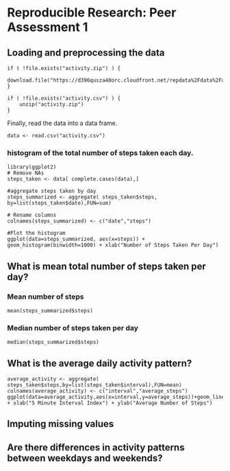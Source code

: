 # Reproducible Research: Peer Assessment 1


## Loading and preprocessing the data
```
if ( !file.exists("activity.zip") ) {
    download.file("https://d396qusza40orc.cloudfront.net/repdata%2Fdata%2Factivity.zip")
} 

if ( !file.exists("activity.csv") ) {
    unzip("activity.zip")
}
```
Finally, read the data into a data frame.
```
data <- read.csv("activity.csv")
```

### histogram of the total number of steps taken each day.
```
library(ggplot2)
# Remove NAs
steps_taken <- data[ complete.cases(data),]

#aggregate steps taken by day
steps_summarized <- aggregate( steps_taken$steps, by=list(steps_taken$date),FUN=sum)

# Rename columns
colnames(steps_summarized) <- c("date","steps")

#Plot the histogram
ggplot(data=steps_summarized, aes(x=steps)) + geom_histogram(binwidth=1000) + xlab("Number of Steps Taken Per Day") 
```
## What is mean total number of steps taken per day?

### Mean number of steps 
```
mean(steps_summarized$steps)
```
### Median number of steps taken per day
```
median(steps_summarized$steps)
```

## What is the average daily activity pattern?
```
average_activity <- aggregate( steps_taken$steps,by=list(steps_taken$interval),FUN=mean)
colnames(average_activity) <- c("interval","average_steps")
ggplot(data=average_activity,aes(x=interval,y=average_steps))+geom_line() + xlab("5 Minute Interval Index") + ylab("Average Number of Steps")
```

## Imputing missing values



## Are there differences in activity patterns between weekdays and weekends?
